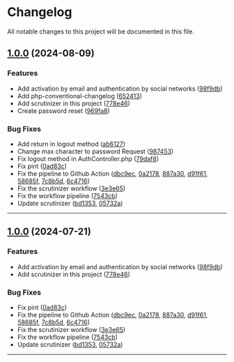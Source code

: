 <!--- BEGIN HEADER -->
# Changelog

All notable changes to this project will be documented in this file.
<!--- END HEADER -->

## [1.0.0](https://github.com/celsonery/pit-api/compare/eb11518dcf1a0f30f171b1ab0d9ae0b61d07f72e...v1.0.0) (2024-08-09)

### Features

* Add activation by email and authentication by social networks ([98f9db](https://github.com/celsonery/pit-api/commit/98f9dbcf6ea8ec500f609cc395ac22c95f4ce19c))
* Add php-conventional-changelog ([652413](https://github.com/celsonery/pit-api/commit/6524130cd883d58fd9155fd7ca3955b2fb6ec3c1))
* Add scrutinizer in this project ([778e46](https://github.com/celsonery/pit-api/commit/778e46fa818821580b757068ac7e4c0128b53f94))
* Create password reset ([969fa8](https://github.com/celsonery/pit-api/commit/969fa8ba2a745f2ace7862c8cc11cd647e01f328))

### Bug Fixes

* Add return in logout method ([ab6127](https://github.com/celsonery/pit-api/commit/ab61275612a702dc76d0bbe9bf883e9b1f7a1612))
* Change max character to password Request ([987453](https://github.com/celsonery/pit-api/commit/9874536d899441a1f2954fe50ab0db00269043fc))
* Fix logout method in AuthController.php ([79daf8](https://github.com/celsonery/pit-api/commit/79daf839bc75acb30c030d91e1469c5023f69692))
* Fix pint ([0ad83c](https://github.com/celsonery/pit-api/commit/0ad83cea6a0a621a00a39453735864cf5b437048))
* Fix the pipeline to Github Action ([dbc9ec](https://github.com/celsonery/pit-api/commit/dbc9ec8381bf82a4b9279e36dde89a16370b4db5), [0a2178](https://github.com/celsonery/pit-api/commit/0a2178ce8ef2fd750c1fd945234299c7899a469b), [887a30](https://github.com/celsonery/pit-api/commit/887a30b6548a14091df13082dbbdd3a4ac487dbc), [d91f61](https://github.com/celsonery/pit-api/commit/d91f61d05a0f42245395dae4f2995c590ba61459), [58685f](https://github.com/celsonery/pit-api/commit/58685fb698e398481862cb45ad8b5df0f546cce4), [7c8b5d](https://github.com/celsonery/pit-api/commit/7c8b5d7cd09a71f808fcd33d002cc7cf5a5d9c6d), [6c4716](https://github.com/celsonery/pit-api/commit/6c4716613a15a892fcedfdd3c2fb3b225f9f04e1))
* Fix the scrutinizer workflow ([3e3e65](https://github.com/celsonery/pit-api/commit/3e3e652defb1aad703d1be4aaeb13899f6b93134))
* Fix the workflow pipeline ([7543cb](https://github.com/celsonery/pit-api/commit/7543cb3631c6c42d09f4e0d4bc148fb2c647c138))
* Update scrutinizer ([bd1353](https://github.com/celsonery/pit-api/commit/bd1353300e7156430175d16f07dda467f38560bf), [05732a](https://github.com/celsonery/pit-api/commit/05732a93ba3cd95e489b627563dfd71013701648))


---

## [1.0.0](https://github.com/celsonery/pit-api/compare/eb11518dcf1a0f30f171b1ab0d9ae0b61d07f72e...v1.0.0) (2024-07-21)

### Features

* Add activation by email and authentication by social networks ([98f9db](https://github.com/celsonery/pit-api/commit/98f9dbcf6ea8ec500f609cc395ac22c95f4ce19c))
* Add scrutinizer in this project ([778e46](https://github.com/celsonery/pit-api/commit/778e46fa818821580b757068ac7e4c0128b53f94))

### Bug Fixes

* Fix pint ([0ad83c](https://github.com/celsonery/pit-api/commit/0ad83cea6a0a621a00a39453735864cf5b437048))
* Fix the pipeline to Github Action ([dbc9ec](https://github.com/celsonery/pit-api/commit/dbc9ec8381bf82a4b9279e36dde89a16370b4db5), [0a2178](https://github.com/celsonery/pit-api/commit/0a2178ce8ef2fd750c1fd945234299c7899a469b), [887a30](https://github.com/celsonery/pit-api/commit/887a30b6548a14091df13082dbbdd3a4ac487dbc), [d91f61](https://github.com/celsonery/pit-api/commit/d91f61d05a0f42245395dae4f2995c590ba61459), [58685f](https://github.com/celsonery/pit-api/commit/58685fb698e398481862cb45ad8b5df0f546cce4), [7c8b5d](https://github.com/celsonery/pit-api/commit/7c8b5d7cd09a71f808fcd33d002cc7cf5a5d9c6d), [6c4716](https://github.com/celsonery/pit-api/commit/6c4716613a15a892fcedfdd3c2fb3b225f9f04e1))
* Fix the scrutinizer workflow ([3e3e65](https://github.com/celsonery/pit-api/commit/3e3e652defb1aad703d1be4aaeb13899f6b93134))
* Fix the workflow pipeline ([7543cb](https://github.com/celsonery/pit-api/commit/7543cb3631c6c42d09f4e0d4bc148fb2c647c138))
* Update scrutinizer ([bd1353](https://github.com/celsonery/pit-api/commit/bd1353300e7156430175d16f07dda467f38560bf), [05732a](https://github.com/celsonery/pit-api/commit/05732a93ba3cd95e489b627563dfd71013701648))


---

